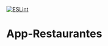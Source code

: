 [![ESLint](https://github.com/App-Restaurantes/mobile/actions/workflows/eslint.yml/badge.svg)](https://github.com/App-Restaurantes/mobile/actions/workflows/eslint.yml)

# App-Restaurantes
